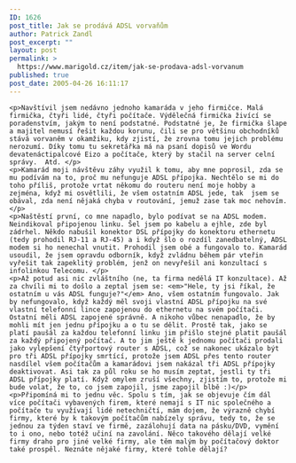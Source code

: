 ```yaml
---
ID: 1626
post_title: Jak se prodává ADSL vorvaňům
author: Patrick Zandl
post_excerpt: ""
layout: post
permalink: >
  https://www.marigold.cz/item/jak-se-prodava-adsl-vorvanum
published: true
post_date: 2005-04-26 16:11:17
---
```

	<p>Navštívil jsem nedávno jednoho kamaráda v jeho firmičce. Malá firmička, čtyři lidé, čtyři počítače. Výdělečná firmička živící se poradenstvím, jakým to není podstatné. Podstatné je, že firmička šlape a majitel nemusí řešit každou korunu, čili se pro většinu obchodníků stává vorvaněm v okamžiku, kdy zjistí, že zrovna tomu jejich problému nerozumí. Díky tomu tu sekretářka má na psaní dopisů ve Wordu devatenáctipalcové Eizo a počítače, který by stačil na server celní správy.  Atd. </p>
	<p>Kamarád moji návštěvu záhy využil k tomu, aby mne poprosil, zda se mu podívám na to, proč mu nefunguje ADSL přípojka. Nechtělo se mi do toho příliš, protože vrtat někomu do routeru není moje hobby a zejména, když mi osvětlili, že všem ostatním ADSL jede, tak  jsem se obával, zda není nějaká chyba v routování, jemuž zase tak moc nehovím. </p>
	<p>Naštěstí první, co mne napadlo, bylo podívat se na ADSL modem. Neindikoval připojenou linku. Šel jsem po kabelu a ejhle, zde byl zádrhel. Někdo nabušil konektor DSL přípojky do konektoru ethernetu (tedy prohodil RJ-11 a RJ-45) a i když šlo o rozdíl zanedbatelný, ADSL modem si ho nenechal vnutit. Prohodil jsem obé a fungovalo to. Kamarád usoudil, že jsem opravdu odborník, když zvládnu během pár vteřin vyřešit tak zapeklitý problém, jenž on nevyřešil ani konzultací s infolinkou Telecomu. </p>
	<p>Až potud asi nic zvláštního (ne, ta firma nedělá IT konzultace). Až za chvíli mi to došlo a zeptal jsem se: <em>"Hele, ty jsi říkal, že ostatním u vás ADSL funguje?"</em> Ano, všem ostatním fungovalo. Jak by nefungovalo, když každý měl svoji vlastní ADSL přípojku na své vlastní telefonní lince zapojenou do ethernetu na svém počítači. Ostatní měli ADSL zapojené správně. A nikoho vůbec nenapadlo, že by mohli mít jen jednu přípojku a o tu se dělit. Prostě tak, jako se platí paušál za každou telefonní linku jim přišlo stejné platit paušál za každý připojený počítač. A to jim ještě k jednomu počítači prodali jako vylepšení čtyřportový router s ADSL, což se nakonec ukázalo být pro tři ADSL přípojky smrtící, protože jsem ADSL přes tento router nasdílel všem počítačům a kamarádovi jsem nakázal tři ADSL přípojky deaktivovat. Asi tak za půl roku se ho musím zeptat, jestli ty tři ADSL přípojky platí. Když omylem zruší všechny, zjistím to, protože mi bude volat, že to, co jsem zapojil, jsme zapojil blbě :)</p>
	<p>Připomíná mi to jednu věc. Spolu s tím, jak se objevuje čím dál více počítači vybavených firem, které nemají s IT nic společného a počítače tu využívají lidé netechničtí, mám dojem, že výrazně chybí firmy, které by k takovým počítačům nabízely správu, tedy to, že se jednou za týden staví ve firmě, zazálohují data na pásku/DVD, vymění to i ono, nebo totéž učiní na zavolání. Něco takového dělají velké firmy draho pro jiné velké firmy, ale těm malým by počítačový doktor také prospěl. Neznáte nějaké firmy, které tohle dělají?
</p>
